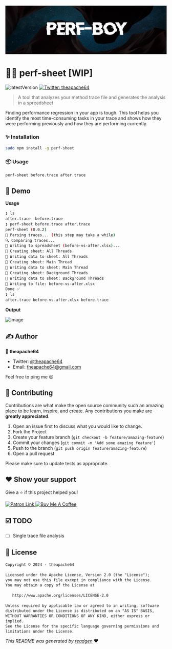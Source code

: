 ![](cover.jpeg)

# 🧑‍🎤 perf-sheet [WIP]

![latestVersion](https://img.shields.io/github/v/release/theapache64/perf-sheet)
<a href="https://twitter.com/theapache64" target="_blank">
<img alt="Twitter: theapache64" src="https://img.shields.io/twitter/follow/theapache64.svg?style=social" />
</a>

> A tool that analyzes your method trace file and generates the analysis in a spreadsheet

Finding performance regression in your app is tough. This tool helps you identify the most time-consuming tasks in your trace and shows how they were performing previously and how they are performing currently. 

### ✨ Installation

```bash
sudo npm install -g perf-sheet 
```

### 📦 Usage

```bash
perf-sheet before.trace after.trace
```

## 🚀 Demo

**Usage**
```bash                                                              ✘ INT
❯ ls
after.trace  before.trace
❯ perf-sheet before.trace after.trace
perf-sheet (0.0.2)
📖 Parsing traces... (this step may take a while)
🔍 Comparing traces...
📝 Writing to spreadsheet (before-vs-after.xlsx)...
📜 Creating sheet: All Threads
📝 Writing data to sheet: All Threads
📜 Creating sheet: Main Thread
📝 Writing data to sheet: Main Thread
📜 Creating sheet: Background Threads
📝 Writing data to sheet: Background Threads
🚀 Writing to file: before-vs-after.xlsx
Done ✅
❯ ls
after.trace before-vs-after.xlsx before.trace
```

**Output**

![image](https://github.com/theapache64/perf-sheet/assets/9678279/a502962a-0e47-4dbb-b664-33a2ac169414)

## ✍️ Author

👤 **theapache64**

* Twitter: <a href="https://twitter.com/theapache64" target="_blank">@theapache64</a>
* Email: theapache64@gmail.com

Feel free to ping me 😉

## 🤝 Contributing

Contributions are what make the open source community such an amazing place to be learn, inspire, and create. Any
contributions you make are **greatly appreciated**.

1. Open an issue first to discuss what you would like to change.
1. Fork the Project
1. Create your feature branch (`git checkout -b feature/amazing-feature`)
1. Commit your changes (`git commit -m 'Add some amazing feature'`)
1. Push to the branch (`git push origin feature/amazing-feature`)
1. Open a pull request

Please make sure to update tests as appropriate.

## ❤ Show your support

Give a ⭐️ if this project helped you!

<a href="https://www.patreon.com/theapache64">
  <img alt="Patron Link" src="https://c5.patreon.com/external/logo/become_a_patron_button@2x.png" width="160"/>
</a>

<a href="https://www.buymeacoffee.com/theapache64" target="_blank">
    <img src="https://cdn.buymeacoffee.com/buttons/v2/default-yellow.png" alt="Buy Me A Coffee" width="160">
</a>

## ☑️ TODO

- [ ] Single trace file analysis

## 📝 License

```
Copyright © 2024 - theapache64

Licensed under the Apache License, Version 2.0 (the "License");
you may not use this file except in compliance with the License.
You may obtain a copy of the License at

   http://www.apache.org/licenses/LICENSE-2.0

Unless required by applicable law or agreed to in writing, software
distributed under the License is distributed on an "AS IS" BASIS,
WITHOUT WARRANTIES OR CONDITIONS OF ANY KIND, either express or implied.
See the License for the specific language governing permissions and
limitations under the License.
```

_This README was generated by [readgen](https://github.com/theapache64/readgen)_ ❤
